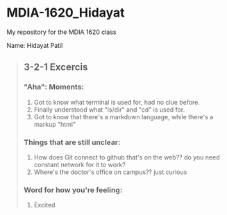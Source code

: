 # MDIA-1620_Hidayat
My repository for the MDIA 1620 class

Name: Hidayat Patil

> ## 3-2-1 Excercis
> ### "Aha": Moments:
> 1. Got to know what terminal is used for, had no clue before.
> 2. Finally understood what "ls/dir" and "cd" is used for.
> 3. Got to know that there's a markdown language, while there's a markup "html"
> ### Things that are still unclear:
> 1. How does Git connect to github that's on the web?? do you need constant network for it to work?
> 2. Where's the doctor's office on campus?? just curious
> ### Word for how you're feeling:
> 1. Excited
